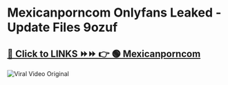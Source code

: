
 # Mexicanporncom Onlyfans Leaked - Update Files 9ozuf

## <h2><a href="https://clipsfans.com/Mexicanporncom&ref=git">🔗 Click to LINKS ⏩⏩ 👉 🟢 Mexicanporncom </a></h2>

<a href="https://clipsfans.com/Mexicanporncom&ref=git" rel="nofollow" data-target="animated-image.originalLink"><img src="https://i.ibb.co.com/xMMVF88/686577567.gif" alt="Viral Video Original" style="max-width: 100%; display: inline-block;" data-target="animated-image.originalImage"></a>


